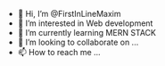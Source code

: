 - 👋 Hi, I’m @FirstInLineMaxim
- 👀 I’m interested in Web development
- 🌱 I’m currently learning MERN STACK 
- 💞️ I’m looking to collaborate on ...
- 📫 How to reach me ...

<!---
FirstInLineMaxim/FirstInLineMaxim is a ✨ special ✨ repository because its `README.md` (this file) appears on your GitHub profile.
You can click the Preview link to take a look at your changes.
--->
